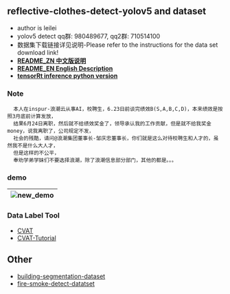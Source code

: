 ## reflective-clothes-detect-yolov5 and dataset 

* author is leilei
* yolov5 detect qq群: 980489677, qq2群: 710514100
* 数据集下载链接详见说明-Please refer to the instructions for the data set download link!
* [**README_ZN 中文版说明**](https://github.com/gengyanlei/reflective-clothes-detect/blob/master/README_ZN.md)
* [**README_EN English Description**](https://github.com/gengyanlei/reflective-clothes-detect/blob/master/README_EN.md)
* [**tensorRt inference python version**](https://github.com/gengyanlei/onnx2tensorRt)

### Note
```
  本人在inspur-浪潮云从事AI，校聘生，6.23日前谈完绩效B(S,A,B,C,D)，本来绩效是按照3月底前计算发放，
  结果6月24日离职，然后就不给绩效奖金了，领导承认我的工作贡献，但是就不给我奖金money，说我离职了，公司规定不发，
  社会的残酷，请问@浪潮集团董事长-邹庆忠董事长，你们就是这么对待校聘生和人才的，虽然我不是什么大人才，
  但是这样的不公平，
  奉劝学弟学妹们不要选择浪潮，除了浪潮信息部分部门，其他的都是。。。
```
<!--
### Add competitions !!!
+ [阿里天池比赛-欢迎参加](https://tianchi.aliyun.com/competition/gameList/activeList)

|![game](./result/ali_guangdong.jpg)|
|----|
-->

### demo
|![new_demo](./result/re_pred.jpg)|
|----|

### Data Label Tool
+ [CVAT](https://github.com/openvinotoolkit/cvat)
+ [CVAT-Tutorial](https://blog.csdn.net/LEILEI18A/article/details/113385510)

## Other
* [building-segmentation-dataset](https://github.com/gengyanlei/build_segmentation_dataset)
* [fire-smoke-detect-datatset](https://github.com/gengyanlei/fire-detect-yolov4)
